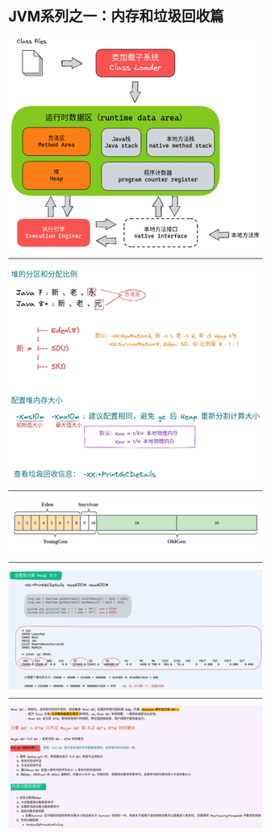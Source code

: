 # JVM系列之一：内存和垃圾回收篇

![](img/image_2022-05-24-13-51-59.png)

-----

![](img/image_2022-05-26-10-52-48.png)


-----

![](img/image_2022-05-26-10-28-21.png)


-----

![](img/image_2022-05-26-11-22-03.png)


-----
![](img/image_2022-05-27-10-34-38.png)


















